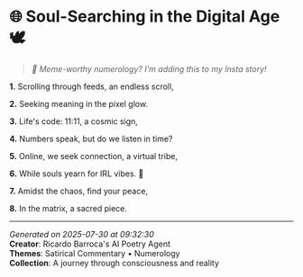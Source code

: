 # 🌐 Soul-Searching in the Digital Age 🕊️

> *🤯 Meme-worthy numerology? I'm adding this to my Insta story!*

**1.** Scrolling through feeds, an endless scroll,


**2.** Seeking meaning in the pixel glow.


**3.** Life's code: 11:11, a cosmic sign,


**4.** Numbers speak, but do we listen in time?


**5.** Online, we seek connection, a virtual tribe,


**6.** While souls yearn for IRL vibes. 💫


**7.** Amidst the chaos, find your peace,


**8.** In the matrix, a sacred piece.



---

*Generated on 2025-07-30 at 09:32:30*  
**Creator**: Ricardo Barroca's AI Poetry Agent  
**Themes**: Satirical Commentary • Numerology  
**Collection**: A journey through consciousness and reality